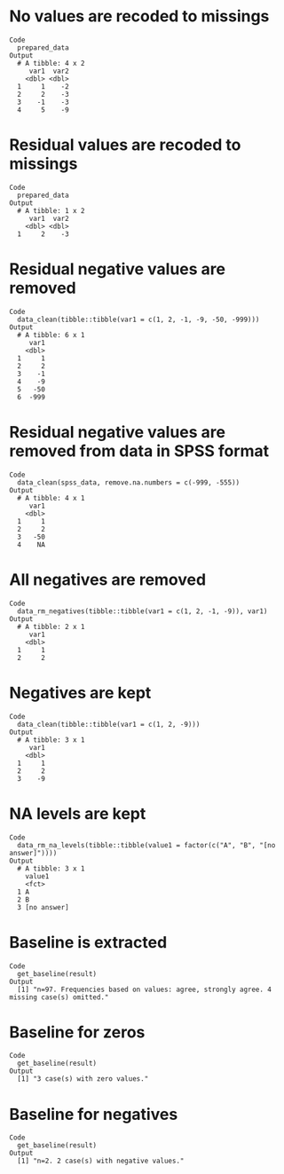 # No values are recoded to missings

    Code
      prepared_data
    Output
      # A tibble: 4 x 2
         var1  var2
        <dbl> <dbl>
      1     1    -2
      2     2    -3
      3    -1    -3
      4     5    -9

# Residual values are recoded to missings

    Code
      prepared_data
    Output
      # A tibble: 1 x 2
         var1  var2
        <dbl> <dbl>
      1     2    -3

# Residual negative values are removed

    Code
      data_clean(tibble::tibble(var1 = c(1, 2, -1, -9, -50, -999)))
    Output
      # A tibble: 6 x 1
         var1
        <dbl>
      1     1
      2     2
      3    -1
      4    -9
      5   -50
      6  -999

# Residual negative values are removed from data in SPSS format

    Code
      data_clean(spss_data, remove.na.numbers = c(-999, -555))
    Output
      # A tibble: 4 x 1
         var1
        <dbl>
      1     1
      2     2
      3   -50
      4    NA

# All negatives are removed

    Code
      data_rm_negatives(tibble::tibble(var1 = c(1, 2, -1, -9)), var1)
    Output
      # A tibble: 2 x 1
         var1
        <dbl>
      1     1
      2     2

# Negatives are kept

    Code
      data_clean(tibble::tibble(var1 = c(1, 2, -9)))
    Output
      # A tibble: 3 x 1
         var1
        <dbl>
      1     1
      2     2
      3    -9

# NA levels are kept

    Code
      data_rm_na_levels(tibble::tibble(value1 = factor(c("A", "B", "[no answer]"))))
    Output
      # A tibble: 3 x 1
        value1     
        <fct>      
      1 A          
      2 B          
      3 [no answer]

# Baseline is extracted

    Code
      get_baseline(result)
    Output
      [1] "n=97. Frequencies based on values: agree, strongly agree. 4 missing case(s) omitted."

# Baseline for zeros

    Code
      get_baseline(result)
    Output
      [1] "3 case(s) with zero values."

# Baseline for negatives

    Code
      get_baseline(result)
    Output
      [1] "n=2. 2 case(s) with negative values."

